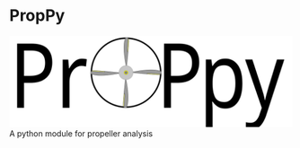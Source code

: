 # PropPy
![PropPy Logo](https://github.com/CMirabella180890/PropPy/blob/main/PropyLogo.svg)
A python module for propeller analysis
